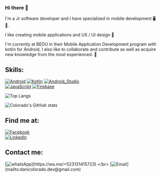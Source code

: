### Hi there 👋

I'm a Jr software developer and I have specialized in mobile development 🖥 📱.

I like creating mobile applications and UX / UI design 🎨 

I'm currently at BEDU in their Mobile Application Development program with kotlin for Android, I also like to collaborate and contribute as well as acquire new knowledge from the most experienced. 🥇






## Skills:

[![Android](https://img.shields.io/badge/Android-3DDC84?style=for-the-badge&logo=android&logoColor=white&labelColor=101010)]()
[![Kotlin](https://img.shields.io/badge/Kotlin-0095D5?style=for-the-badge&logo=kotlin&logoColor=white&labelColor=101010)]()
[![Android_Studio](https://img.shields.io/badge/Android_Studio-3DDC84?style=for-the-badge&logo=android-studio&logoColor=white&labelColor=101010)]()
</br>
[![JavaScript](https://img.shields.io/badge/JavaScript-F7DF1E?style=for-the-badge&logo=javascript&logoColor=white&labelColor=101010)]()
[![Firebase](https://img.shields.io/badge/Firebase-FFCA28?style=for-the-badge&logo=firebase&logoColor=white&labelColor=101010)]()
</br>

![Top Langs](https://github-readme-stats.vercel.app/api/top-langs/?username=DanielColoradoCamal&layout=compact&theme=merko)


![Colorado's GitHub stats](https://github-readme-stats.vercel.app/api?username=DanielColoradoCamal&theme=merko&show_icons=true)




## Find me at:

[![Facebook](https://img.shields.io/badge/Facebook-colorado_dev-1877F2?style=for-the-badge&logo=facebook&logoColor=white&labelColor=101010)](https://facebook.com/DaniColoradoDev)
</br>
[![LinkedIn](https://img.shields.io/badge/LinkedIn-Colorado_dev-0077B5?style=for-the-badge&logo=linkedin&logoColor=white&labelColor=101010)](https://www.linkedin.com/in/DaniColoradoDev)


## Contact me:

[![whatsApp](https://img.shields.io/badge/WhatsApp-MESSAGE_(FAST_RESPONSE)-green?style=for-the-badge&logo=whatsapp&logoColor=white&labelColor=101010)](https://wa.me/+523131415723)
</br>
[![Email](https://img.shields.io/badge/danicolorado.dev@gmail.com-my_personal_email_(slow_response)-D14836?style=for-the-badge&logo=gmail&logoColor=white&labelColor=101010)](mailto:danicolorado.dev@gmail.com)








<!--
**DanielColoradoCamal/DanielColoradoCamal** is a ✨ _special_ ✨ repository because its `README.md` (this file) appears on your GitHub profile.

Here are some ideas to get you started:

- 🔭 I’m currently working on ...
- 🌱 I’m currently learning ...
- 👯 I’m looking to collaborate on ...
- 🤔 I’m looking for help with ...
- 💬 Ask me about ...
- 📫 How to reach me: ...
- 😄 Pronouns: ...
- ⚡ Fun fact: ...
-->
